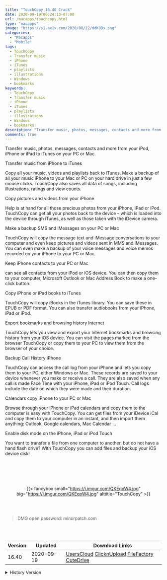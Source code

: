 ```yaml
---
title: "TouchCopy 16.40 Crack"
date: 2020-09-19T00:24:13-07:00
url: /macapps/touchcopy.html
type: "macapps"
image: "https://s1.ax1x.com/2020/08/22/ddK8Ds.png"
categories:
  - "Macapps"
  - "Mobile"
tags:
  - TouchCopy
  - Transfer music
  - iPhone
  - iTunes
  - playlists
  - illustrations
  - Windows
  - bookmarks
keywords:
  - TouchCopy
  - Transfer music
  - iPhone
  - iTunes
  - playlists
  - illustrations
  - Windows
  - bookmarks
description: "Transfer music, photos, messages, contacts and more from your iPod, iPhone or iPad to iTunes on your PC or Mac."
comments: true
---
```


Transfer music, photos, messages, contacts and more from your iPod, iPhone or iPad to iTunes on your PC or Mac.

Transfer music from iPhone to iTunes

Copy all your music, videos and playlists back to iTunes. Make a backup of all your music iPhone to your Mac or PC on your hard drive in just a few mouse clicks. TouchCopy also saves all data of songs, including illustrations, ratings and view counts.

Copy pictures and videos from your iPhone

Help is at hand for all those precious photos from your iPhone, iPad or iPod. TouchCopy can get all your photos back to the device – which is loaded into the device through iTunes, as well as those taken with the iDevice camera.

Make a backup SMS and iMessages on your PC or Mac

TouchCopy will copy the message text and iMessage conversations to your computer and even keep pictures and videos sent in MMS and iMessages. You can even make a backup of your voice messages and voice memos recorded on your iPhone to your PC or Mac.

Keep iPhone contacts to your PC or Mac

can see all contacts from your iPod or iOS device. You can then copy them to your computer, Microsoft Outlook or Mac Address Book to make a one-click button.

Copy iPhone or iPad books to iTunes

TouchCopy will copy iBooks in the iTunes library. You can save these in EPUB or PDF format. You can also transfer audiobooks from your iPhone, iPad or iPod.

Export bookmarks and browsing history Internet

TouchCopy lets you view and export your Internet bookmarks and browsing history from your iOS device. You can visit the pages marked from the browser TouchCopy or copy them to your PC to view them from the browser of your choice.

Backup Call History iPhone

TouchCopy can access the call log from your iPhone and lets you copy them to your PC, either Windows or Mac. These records are saved to your device whenever you make or receive a call. They are also saved when any call is made Face Time with your iPhone, iPad or iPod Touch. Call logs include the date on which they were made and their duration.

Calendars copy iPhone to your PC or Mac

Browse through your iPhone or iPad calendars and copy them to the computer is easy with TouchCopy. You can get files from your iDevice iCal and copy them to your computer in an instant, and then import them anything: Outlook, Google calendars, Mac Calendar …

Enable disk mode on the iPhone, iPad or iPod Touch

You want to transfer a file from one computer to another, but do not have a hand flash drive? With TouchCopy you can add files and backup your iOS device disk!

<br/>
<br/>
<script async src="https://pagead2.googlesyndication.com/pagead/js/adsbygoogle.js"></script>
<ins class="adsbygoogle"
     style="display:block; text-align:center;"
     data-ad-layout="in-article"
     data-ad-format="fluid"
     data-ad-client="ca-pub-8746275014476192"
     data-ad-slot="5144997159"></ins>
<script>
     (adsbygoogle = window.adsbygoogle || []).push({});
</script>
<br/>
<br/>


<center>

{{< fancybox small="https://i.imgur.com/QKEqoW4.jpg" big="https://i.imgur.com/QKEqoW4.jpg" alttitle="TouchCopy" >}}

</center>

<br/>
<br/>


> DMG open password: minorpatch.com

<br/>

<br/>
<div id="history_version" class="history_version">

| Version | Updated | Download Links |
| ---- | ---- | ---- |
| 16.40 | 2020-09-19 | [UsersCloud](https://ouo.io/6roQ3C)   [ClicknUpload](https://ouo.io/3mpHxw)   [FileFactory](https://ouo.io/PxFRPs)   [CuteDrive](https://ouo.io/o7RJn2) |
<details>
<summary>History Version</summary>

| Version | Updated | Download Links |
| ---- | ---- | ---- |
| 16.39 | 2020-08-22 | [UsersCloud](https://ouo.io/zBH2r1k)   [ClicknUpload](https://ouo.io/Sg5dBQ)   [FileFactory](https://ouo.io/xKqppFB)   [CuteDrive](https://ouo.io/HErmwx) |
| 16.38 | 2020-02-05 | [UsersCloud](https://ouo.io/7xRHNtm)   [ClicknUpload](https://ouo.io/9ILfLz)   [Mega](https://ouo.io/t0e0D)   [CuteDrive](https://ouo.io/2UVqCk) |
</details>

</div>
